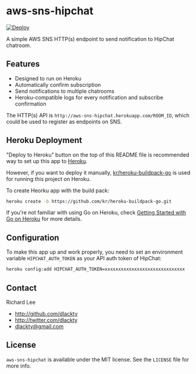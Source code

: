 aws-sns-hipchat
===============

[![Deploy](https://www.herokucdn.com/deploy/button.svg)](https://heroku.com/deploy)

A simple AWS SNS HTTP(s) endpoint to send notification to HipChat chatroom. 

## Features

* Designed to run on Heroku
* Automatically confirm subscription
* Send notifications to multiple chatrooms
* Heroku-compatible logs for every notification and subscribe confirmation

The HTTP(s) API is `http://aws-sns-hipchat.herokuapp.com/ROOM_ID`, which could be used to register as endpoints on SNS.

## Heroku Deployment

"Deploy to Heroku" button on the top of this README file is recommended way to set up this app to [Heroku](https://www.heroku.com/).

However, if you want to deploy it manually, [kr/heroku-buildpack-go](https://github.com/kr/heroku-buildpack-go) is used for running this project on Heroku.

To create Heorku app with the build pack:

```bash
heroku create -b https://github.com/kr/heroku-buildpack-go.git
```

If you're not familiar with using Go on Heroku, check [Getting Started with Go on Heroku](http://mmcgrana.github.io/2012/09/getting-started-with-go-on-heroku.html) for more details.

## Configuration

To make this app up and work properly, you need to set an environment variable `HIPCHAT_AUTH_TOKEN` as your API auth token of HipChat:

```bash
heroku config:add HIPCHAT_AUTH_TOKEN=xxxxxxxxxxxxxxxxxxxxxxxxxxxxxx
```

## Contact

Richard Lee

- http://github.com/dlackty
- http://twitter.com/dlackty
- dlackty@gmail.com

## License

`aws-sns-hipchat` is available under the MIT license. See the `LICENSE` file for more info.
